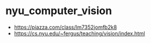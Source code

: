 # nyu_computer_vision

- https://piazza.com/class/lm7352jomfb2k8
- https://cs.nyu.edu/~fergus/teaching/vision/index.html
